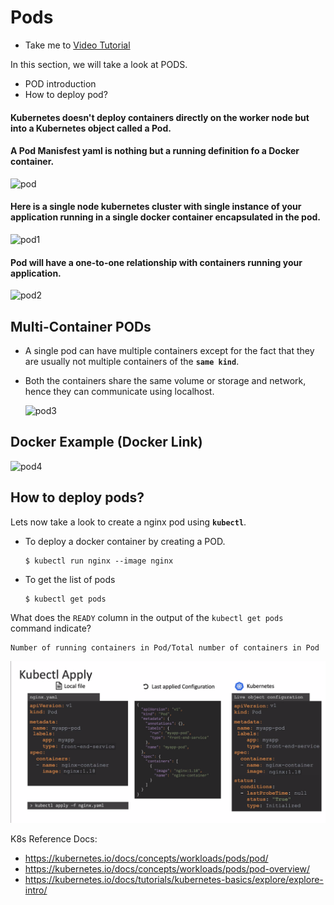 # Pods

- Take me to [Video Tutorial](https://kodekloud.com/topic/pods-2/)

In this section, we will take a look at PODS.

- POD introduction
- How to deploy pod?

#### Kubernetes doesn't deploy containers directly on the worker node but into a Kubernetes object called a Pod.

#### A Pod Manisfest yaml is nothing but a running definition fo a Docker container.

![pod](../../images/pod.PNG)

#### Here is a single node kubernetes cluster with single instance of your application running in a single docker container encapsulated in the pod.

![pod1](../../images/pod1.PNG)

#### Pod will have a one-to-one relationship with containers running your application.

![pod2](../../images/pod2.PNG)

## Multi-Container PODs

- A single pod can have multiple containers except for the fact that they are usually not multiple containers of the **`same kind`**.
- Both the containers share the same volume or storage and network, hence they can communicate using localhost.
  
  ![pod3](../../images/pod3.PNG)

## Docker Example (Docker Link)

![pod4](../../images/pod4.PNG)

## How to deploy pods?

Lets now take a look to create a nginx pod using **`kubectl`**.

- To deploy a docker container by creating a POD.
  
  ```
  $ kubectl run nginx --image nginx
  ```
- To get the list of pods
  
  ```
  $ kubectl get pods
  ```

What does the `READY` column in the output of the `kubectl get pods` command indicate?

```
Number of running containers in Pod/Total number of containers in Pod
```

![kubectl](../../images/kubectl.PNG)

K8s Reference Docs:

- https://kubernetes.io/docs/concepts/workloads/pods/pod/
- https://kubernetes.io/docs/concepts/workloads/pods/pod-overview/
- https://kubernetes.io/docs/tutorials/kubernetes-basics/explore/explore-intro/


